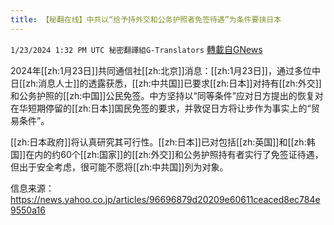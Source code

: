 ```yaml
---
title: 【秘翻在线】中共以“给予持外交和公务护照者免签待遇”为条件要挟日本
---
```

`1/23/2024 1:32 PM UTC 秘密翻譯組G-Translators` [轉載自GNews](https://gnews.org/articles/2245847)

2024年[[zh:1月23日]]共同通信社[[zh:北京]]消息：[[zh:1月23日]]，通过多位中日[[zh:消息人士]]的透露获悉，[[zh:中共国]]已要求[[zh:日本]]对持有[[zh:外交]]和公务护照的[[zh:中国]]公民免签。中方坚持以“同等条件”应对日方提出的恢复对在华短期停留的[[zh:日本]]国民免签的要求，并敦促日方将让步作为事实上的“贸易条件”。

[[zh:日本政府]]将认真研究其可行性。[[zh:日本]]已对包括[[zh:英国]]和[[zh:韩国]]在内的约60个[[zh:国家]]的[[zh:外交]]和公务护照持有者实行了免签证待遇，但出于安全考虑，很可能不愿将[[zh:中共国]]列为对象。         

信息来源：https://news.yahoo.co.jp/articles/96696879d20209e60611ceaced8ec784e9550a16
